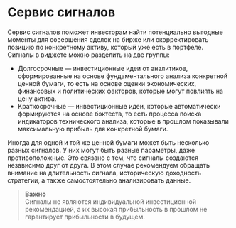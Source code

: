 # Сервис сигналов

Сервис сигналов поможет инвесторам найти потенциально выгодные моменты для совершения сделок на бирже 
или скорректировать позицию по конкретному активу, который уже есть в портфеле. Сигналы в виджете можно разделить на две группы:

- Долгосрочные — инвестиционные идеи от аналитиков, сформированные на основе фундаментального анализа
конкретной ценной бумаги, то есть на основе оценки экономических, финансовых и политических факторов, которые могут повлиять на цену актива.
- Краткосрочные — инвестиционные идеи, которые автоматически формируются на основе бэктеста, 
то есть процесса поиска индикаторов технического анализа, которые в прошлом показывали максимальную прибыль для конкретной бумаги.


Иногда для одной и той же ценной бумаги может быть несколько разных сигналов.
У них могут быть разные параметры, даже противоположные.
Это связано с тем, что сигналы создаются независимо друг от друга. 
В этом случае рекомендуем обращать внимание на длительность сигнала, историческую доходность стратегии, а также самостоятельно анализировать данные.


<blockquote>
<p><strong>Важно</strong><br>
Сигналы не являются индивидуальной инвестиционной рекомендацией,
 а их высокая прибыльность в прошлом не гарантирует прибыльности в будущем.
</blockquote>
